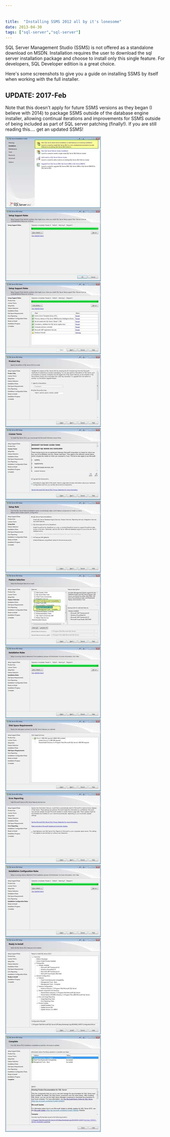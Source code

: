 ```yaml
---


title:  "Installing SSMS 2012 all by it's lonesome"
date: 2013-04-30
tags: ["sql-server","sql-server"]
---
```


SQL Server Management Studio (SSMS) is not offered as a standalone download on MSDN. Installation requires the user to download the sql server installation package and choose to install only this single feature. For developers, SQL Developer edition is a great choice.

Here's some screenshots to give you a guide on installing SSMS by itself when working with the full installer.

## UPDATE: 2017-Feb

Note that this doesn't apply for future SSMS versions as they began (I believe with 2014) to package SSMS outside of the database engine installer, allowing continual iterations and improvements for SSMS outside of being included as part of SQL server patching (finally!). If you are still reading this.... get an updated SSMS!

![install_ssms2012_1](/assets/img/install_ssms2012_1_rqpqhb.jpg)
![install_ssms2012_2](/assets/img/install_ssms2012_2_lfdg7r.jpg)
![install_ssms2012_3](/assets/img/install_ssms2012_3_kgwicg.jpg)
![install_ssms2012_4](/assets/img/install_ssms2012_4_bzeogj.jpg)
![install_ssms2012_5](/assets/img/install_ssms2012_5_k4eerh.jpg)
![install_ssms2012_6](/assets/img/install_ssms2012_6_vh0g86.jpg)
![install_ssms2012_7](/assets/img/install_ssms2012_7_jopmb4.jpg)
![install_ssms2012_8](/assets/img/install_ssms2012_8_zik298.jpg)
![install_ssms2012_9](/assets/img/install_ssms2012_9_rwdycz.jpg)
![install_ssms2012_10](/assets/img/install_ssms2012_10_zjlgi4.jpg)
![install_ssms2012_11](/assets/img/install_ssms2012_11_o1rlzd.jpg)
![install_ssms2012_12](/assets/img/install_ssms2012_12_thktia.jpg)
![install_ssms2012_13](/assets/img/install_ssms2012_13_zdlukh.jpg)
